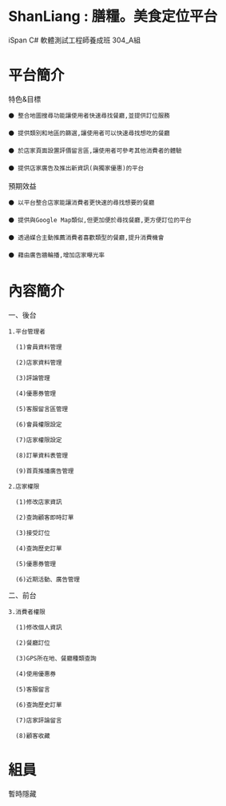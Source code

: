 # ShanLiang : 膳糧。美食定位平台

iSpan C# 軟體測試工程師養成班 304_A組

# 平台簡介

  特色&目標

    ⚫ 整合地圖搜尋功能讓使用者快速尋找餐廳,並提供訂位服務

    ⚫ 提供類別和地區的篩選,讓使用者可以快速尋找想吃的餐廳

    ⚫ 於店家頁面設置評價留言區,讓使用者可參考其他消費者的體驗

    ⚫ 提供店家廣告及推出新資訊(與獨家優惠)的平台

  預期效益

    ⚫ 以平台整合店家能讓消費者更快速的尋找想要的餐廳

    ⚫ 提供與Google Map類似,但更加便於尋找餐廳,更方便訂位的平台
    
    ⚫ 透過媒合主動推薦消費者喜歡類型的餐廳,提升消費機會

    ⚫ 藉由廣告牆輪播,增加店家曝光率

# 內容簡介

  一、後台

    1.平台管理者

      (1)會員資料管理

      (2)店家資料管理

      (3)評論管理

      (4)優惠券管理

      (5)客服留言區管理

      (6)會員權限設定

      (7)店家權限設定

      (8)訂單資料表管理

      (9)首頁推播廣告管理

    2.店家權限

      (1)修改店家資訊

      (2)查詢顧客即時訂單

      (3)接受訂位

      (4)查詢歷史訂單

      (5)優惠券管理

      (6)近期活動、廣告管理

  二、前台

    3.消費者權限

      (1)修改個人資訊

      (2)餐廳訂位

      (3)GPS所在地、餐廳種類查詢

      (4)使用優惠券

      (5)客服留言

      (6)查詢歷史訂單

      (7)店家評論留言

      (8)顧客收藏

# 組員

暫時隱藏
